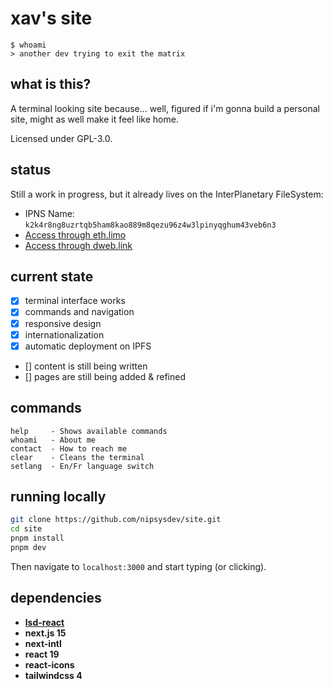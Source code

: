 # xav's site

```
$ whoami
> another dev trying to exit the matrix
```

## what is this?

A terminal looking site because... well, figured if i'm gonna build a personal site, might as well make it feel like home.

Licensed under GPL-3.0.

## status

Still a work in progress, but it already lives on the InterPlanetary FileSystem:

- IPNS Name: `k2k4r8ng8uzrtqb5ham8kao889m8qezu96z4w3lpinyqghum43veb6n3`
- [Access through eth.limo](https://nipsys.eth.limo)
- [Access through dweb.link](https://k2k4r8ng8uzrtqb5ham8kao889m8qezu96z4w3lpinyqghum43veb6n3.ipns.dweb.link/)

## current state

- [x] terminal interface works
- [x] commands and navigation
- [x] responsive design
- [x] internationalization
- [x] automatic deployment on IPFS
- [] content is still being written
- [] pages are still being added & refined

## commands

```
help     - Shows available commands
whoami   - About me
contact  - How to reach me
clear    - Cleans the terminal
setlang  - En/Fr language switch
```

## running locally

```bash
git clone https://github.com/nipsysdev/site.git
cd site
pnpm install
pnpm dev
```

Then navigate to `localhost:3000` and start typing (or clicking).

## dependencies

- **[lsd-react](https://github.com/acid-info/lsd)**
- **next.js 15**
- **next-intl**
- **react 19**
- **react-icons**
- **tailwindcss 4**
